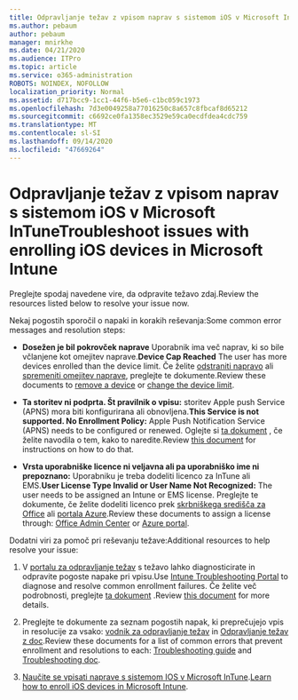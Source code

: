 ```yaml
---
title: Odpravljanje težav z vpisom naprav s sistemom iOS v Microsoft InTune
ms.author: pebaum
author: pebaum
manager: mnirkhe
ms.date: 04/21/2020
ms.audience: ITPro
ms.topic: article
ms.service: o365-administration
ROBOTS: NOINDEX, NOFOLLOW
localization_priority: Normal
ms.assetid: d717bcc9-1cc1-44f6-b5e6-c1bc059c1973
ms.openlocfilehash: 7d3e0049258a77016250c8a657c8fbcaf8d65212
ms.sourcegitcommit: c6692ce0fa1358ec3529e59ca0ecdfdea4cdc759
ms.translationtype: MT
ms.contentlocale: sl-SI
ms.lasthandoff: 09/14/2020
ms.locfileid: "47669264"
---
```

# <a name="troubleshoot-issues-with-enrolling-ios-devices-in-microsoft-intune"></a><span data-ttu-id="c122f-102">Odpravljanje težav z vpisom naprav s sistemom iOS v Microsoft InTune</span><span class="sxs-lookup"><span data-stu-id="c122f-102">Troubleshoot issues with enrolling iOS devices in Microsoft Intune</span></span>

<span data-ttu-id="c122f-103">Preglejte spodaj navedene vire, da odpravite težavo zdaj.</span><span class="sxs-lookup"><span data-stu-id="c122f-103">Review the resources listed below to resolve your issue now.</span></span> 
  
<span data-ttu-id="c122f-104">Nekaj pogostih sporočil o napaki in korakih reševanja:</span><span class="sxs-lookup"><span data-stu-id="c122f-104">Some common error messages and resolution steps:</span></span>
  
- <span data-ttu-id="c122f-105">**Dosežen je bil pokrovček naprave** Uporabnik ima več naprav, ki so bile včlanjene kot omejitev naprave.</span><span class="sxs-lookup"><span data-stu-id="c122f-105">**Device Cap Reached** The user has more devices enrolled than the device limit.</span></span> <span data-ttu-id="c122f-106">Če želite [odstraniti napravo](https://docs.microsoft.com/intune/devices-wipe) ali [spremeniti omejitev naprave](https://docs.microsoft.com/intune/enrollment-restrictions-set#set-device-limit-restrictions), preglejte te dokumente.</span><span class="sxs-lookup"><span data-stu-id="c122f-106">Review these documents to [remove a device](https://docs.microsoft.com/intune/devices-wipe) or [change the device limit](https://docs.microsoft.com/intune/enrollment-restrictions-set#set-device-limit-restrictions).</span></span>
    
- <span data-ttu-id="c122f-107">**Ta storitev ni podprta. Št pravilnik o vpisu:** storitev Apple push Service (APNS) mora biti konfigurirana ali obnovljena.</span><span class="sxs-lookup"><span data-stu-id="c122f-107">**This Service is not supported. No Enrollment Policy:** Apple Push Notification Service (APNS) needs to be configured or renewed.</span></span> <span data-ttu-id="c122f-108">Oglejte si [ta dokument](https://docs.microsoft.com/intune/apple-mdm-push-certificate-get) , če želite navodila o tem, kako to naredite.</span><span class="sxs-lookup"><span data-stu-id="c122f-108">Review [this document](https://docs.microsoft.com/intune/apple-mdm-push-certificate-get) for instructions on how to do that.</span></span> 
    
- <span data-ttu-id="c122f-109">**Vrsta uporabniške licence ni veljavna ali pa uporabniško ime ni prepoznano:** Uporabniku je treba dodeliti licenco za InTune ali EMS.</span><span class="sxs-lookup"><span data-stu-id="c122f-109">**User License Type Invalid or User Name Not Recognized:** The user needs to be assigned an Intune or EMS license.</span></span> <span data-ttu-id="c122f-110">Preglejte te dokumente, če želite dodeliti licenco prek [skrbniškega središča za Office](https://docs.microsoft.com/intune/licenses-assign) ali [portala Azure](https://docs.microsoft.com/azure/active-directory/license-users-groups).</span><span class="sxs-lookup"><span data-stu-id="c122f-110">Review these documents to assign a license through: [Office Admin Center](https://docs.microsoft.com/intune/licenses-assign) or [Azure portal](https://docs.microsoft.com/azure/active-directory/license-users-groups).</span></span>
    
<span data-ttu-id="c122f-111">Dodatni viri za pomoč pri reševanju težave:</span><span class="sxs-lookup"><span data-stu-id="c122f-111">Additional resources to help resolve your issue:</span></span>
  
1. <span data-ttu-id="c122f-112">V [portalu za odpravljanje težav](https://devicemanagement.microsoft.com/#blade/Microsoft_Intune_DeviceSettings/TroubleshootBlade) s težavo lahko diagnosticirate in odpravite pogoste napake pri vpisu.</span><span class="sxs-lookup"><span data-stu-id="c122f-112">Use [Intune Troubleshooting Portal](https://devicemanagement.microsoft.com/#blade/Microsoft_Intune_DeviceSettings/TroubleshootBlade) to diagnose and resolve common enrollment failures.</span></span> <span data-ttu-id="c122f-113">Če želite več podrobnosti, preglejte [ta dokument](https://docs.microsoft.com/intune/help-desk-operators) .</span><span class="sxs-lookup"><span data-stu-id="c122f-113">Review [this document](https://docs.microsoft.com/intune/help-desk-operators) for more details.</span></span> 
    
2. <span data-ttu-id="c122f-114">Preglejte te dokumente za seznam pogostih napak, ki preprečujejo vpis in resolucije za vsako: [vodnik za odpravljanje težav](https://support.microsoft.com/help/4039809/troubleshooting-ios-device-enrollment-in-intune) in [Odpravljanje težav z doc](https://docs.microsoft.com/intune-classic/troubleshoot/troubleshoot-device-enrollment-in-intune).</span><span class="sxs-lookup"><span data-stu-id="c122f-114">Review these documents for a list of common errors that prevent enrollment and resolutions to each: [Troubleshooting guide](https://support.microsoft.com/help/4039809/troubleshooting-ios-device-enrollment-in-intune) and [Troubleshooting doc](https://docs.microsoft.com/intune-classic/troubleshoot/troubleshoot-device-enrollment-in-intune).</span></span>
    
3. <span data-ttu-id="c122f-115">[Naučite se vpisati naprave s sistemom IOS v Microsoft InTune](https://docs.microsoft.com/intune/ios-enroll).</span><span class="sxs-lookup"><span data-stu-id="c122f-115">[Learn how to enroll iOS devices in Microsoft Intune](https://docs.microsoft.com/intune/ios-enroll).</span></span>
    

